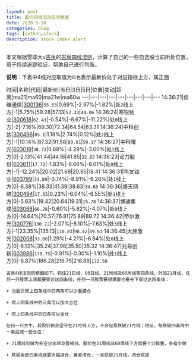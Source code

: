 ```yaml
---
layout: post
title: 股价四线法则实时数据
date: 2020-5-10
categories: blog
tags: [python,stock]
description: stock index alert
---
```



本文根据雪球大v[古泉](https://xueqiu.com/u/7148646888)的[古泉四线法则](https://xueqiu.com/7148646888/130498192)，计算了自己的一些自选股当前所处位置，用于持续追踪验证，帮助自己进行判断。

**说明**：下表中4线对应取值为`红色`表示最新价处于对应指标上方，属正面

时间|名称|代码|最新价|当日|3日|5日|位置|变动|距离|ma21|ma60|ma21w|ma60w
---|---|---|---|---|---|---|---|---
14:36:21|信维通信|[300136](https://xueqiu.com/S/SZ300136)|`55.53`|0.69%|-2.97%|-1.82%|处`2`线上方|-1|5.75%|59.28|57.13|`52.33`|`44.06`
14:36:24|寒锐钴业|[300618](https://xueqiu.com/S/SZ300618)|`62.41`|-0.54%|-8.67%|-11.22%|处`0`线上方|-2|-7.16%|69.30|72.34|64.54|63.31
14:36:24|中科创达|[300496](https://xueqiu.com/S/SZ300496)|`85.1`|1.18%|2.74%|0.12%|处`2`线上方|-1|10.14%|87.32|91.58|`80.01`|`59.17`
14:36:27|中科曙光|[603019](https://xueqiu.com/S/SH603019)|`38.71`|0.68%|-4.29%|-3.00%|处`1`线上方|0|-2.13%|41.44|44.16|41.85|`32.83`
14:36:23|诺力股份|[603611](https://xueqiu.com/S/SH603611)|`17.72`|-1.83%|-6.66%|-8.01%|处`0`线上方|-1|-12.24%|20.02|21.69|20.95|18.41
14:36:31|华友钴业|[603799](https://xueqiu.com/S/SH603799)|`34.89`|-0.74%|-8.91%|-9.26%|处`1`线上方|0|-8.38%|38.33|41.39|38.63|`34.60`
14:36:36|盛天网络|[300494](https://xueqiu.com/S/SZ300494)|`17.55`|0.23%|-6.04%|-6.55%|处`1`线上方|0|-5.63%|19.42|20.64|19.31|`15.78`
14:36:37|博通集成|[603068](https://xueqiu.com/S/SH603068)|`66.28`|-0.60%|-5.82%|-4.07%|处`0`线上方|0|-14.64%|70.57|76.81|75.89|89.72
14:36:42|帝尔激光|[300776](https://xueqiu.com/S/SZ300776)|`130.72`|-2.07%|-8.10%|-7.63%|处`3`线上方|-1|23.35%|135.13|`110.83`|`98.42`|`89.61`
14:36:45|大族激光|[002008](https://xueqiu.com/S/SZ002008)|`33.06`|1.29%|-4.21%|-6.84%|处`0`线上方|0|-8.13%|35.24|37.98|35.50|35.32
14:36:47|兆易创新|[603986](https://xueqiu.com/S/SH603986)|`178.75`|-0.91%|-0.30%|-1.10%|处`1`线上方|0|-8.87%|186.28|216.75|216.88|`172.50`

```
古泉4线法则的精髓如下。抓住21日线、60日线、21周线及60周线等四条线，外加21月线，任何一只股票上涨都要穿过这四条线，任何一只股票要想爆雷也要先下穿过这四条线：

+ 当股价爬上四条线中的两条可以少量建仓

+ 爬上四条线中的三条可以加大仓位

+ 爬上四条线中的四条可以全仓

任何一只大牛，其股价都会坚守在21月线上方，不会轻易跌破21月线；相反，每跌破四条线中一条就减一些仓位：

+ 21周线可做为多空分水岭及警戒线，股价在21周线及60周线下方就要十分慎重，多看少做

+ 跌破全部四条线就要大幅减仓，甚至清仓，一旦跌破21月线，清仓观望
```